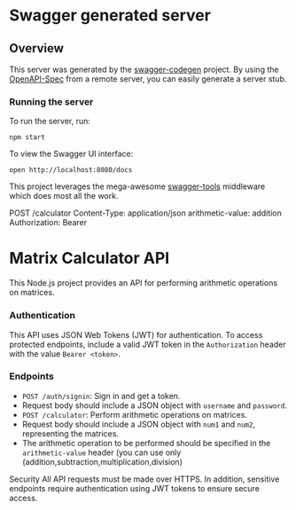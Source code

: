 # Swagger generated server

## Overview
This server was generated by the [swagger-codegen](https://github.com/swagger-api/swagger-codegen) project.  By using the [OpenAPI-Spec](https://github.com/OAI/OpenAPI-Specification) from a remote server, you can easily generate a server stub.

### Running the server
To run the server, run:

```
npm start
```

To view the Swagger UI interface:

```
open http://localhost:8080/docs
```

This project leverages the mega-awesome [swagger-tools](https://github.com/apigee-127/swagger-tools) middleware which does most all the work.

POST /calculator
Content-Type: application/json
arithmetic-value: addition
Authorization: Bearer <token>

# Matrix Calculator API

This Node.js project provides an API for performing arithmetic operations on matrices.

### Authentication

This API uses JSON Web Tokens (JWT) for authentication. To access protected endpoints, include a valid JWT token in the `Authorization` header with the value `Bearer <token>`.

### Endpoints

- `POST /auth/signin`: Sign in and get a token.
- Request body should include a JSON object with `username` and `password`.
- `POST /calculator`: Perform arithmetic operations on matrices.
- Request body should include a JSON object with `num1` and `num2`, representing the matrices.
- The arithmetic operation to be performed should be specified in the `arithmetic-value` header (you can use only (addition,subtraction,multiplication,division)

Security
All API requests must be made over HTTPS. In addition, sensitive endpoints require authentication using JWT tokens to ensure secure access.
